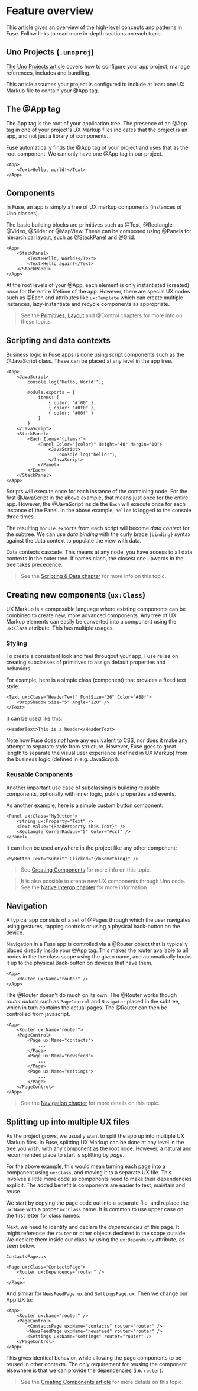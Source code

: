 # Feature overview

This article gives an overview of the high-level concepts and patterns in Fuse. Follow links to read more in-depth sections on each topic.

## Uno Projects (`.unoproj`)

[The Uno Projects article](uno-projects.md) covers how to configure your app project, manage references, includes and bundling.

This article assumes your project is configured to include at least one UX Markup file to contain your @App tag.

## The @App tag

The App tag is the root of your application tree. The presence of an @App tag in one of your project's UX Markup files indicates that the project is an app, and not just a library of components.

Fuse automatically finds the @App tag of your project and uses that as the root component. We can only have one @App tag in our project.

	<App>
		<Text>Hello, world!</Text>
	</App>

## Components

In Fuse, an app is simply a tree of UX markup components (instances of Uno classes).

The basic building blocks are primitives such as @Text, @Rectangle, @Video, @Slider or @MapView. These can be composed using @Panels for hierarchical layout, such as @StackPanel and @Grid.

	<App>
		<StackPanel>
			<Text>Hello, World!</Text>
			<Text>Hello again!</Text>
		</StackPanel>
	</App>

At the root levels of your @App, each element is only instantiated (created) *once* for the entire lifetime of the app. However, there are special UX nodes such as @Each and attributes like `ux:Template` which can create multiple instances, lazy-instantiate and recycle components as appropriate.

> See the [Primitives](../primitives/primitives.md), [Layout](../layout/layout.md) and @Control chapters for more info on these topics

## Scripting and data contexts

Business logic in Fuse apps is done using script components such as the @JavaScript class. These can be placed at any level in the app tree.

	<App>
		<JavaScript>
			console.log("Hello, World!");

			module.exports = {
				items: [
					{ color: "#f00" },
					{ color: "#0f0" },
					{ color: "#00f" }
				]
			}
		</JavaScript>
		<StackPanel>
			<Each Items="{items}">
				<Panel Color="{color}" Height="40" Margin="10">
					<JavaScript>
						console.log("hello!");
					</JavaScript>
				</Panel>
			</Each>
		</StackPanel>
	</App>

Scripts will execute once for each instance of the containing node. For the first @JavaScript in the above example, that means just once for the entire app. However, the @JavaScript inside the `Each` will execute once for each instance of the Panel. In the above example, `hello!` is logged to the console three times.

The resulting `module.exports` from each script will become *data context* for the subtree. We can use *data binding* with the curly brace `{binding}` syntax against the data context to populate the view with data.

Data contexts cascade. This means at any node, you have access to all data contexts in the outer tree. If names clash, the closest one upwards in the tree takes precedence.

> See the [Scripting & Data chapter](../scripting/scripting.md) for more info on this topic.

## Creating new components (`ux:Class`)

UX Markup is a composable language where existing components can be combined to create new, more advanced components. Any tree of UX Markup elements can easily be converted into a component using the `ux:Class` attribute. This has multiple usages.

### Styling

To create a consistent look and feel througout your app, Fuse relies on creating subclasses of primitives to assign default properties and behaviors.

For example, here is a simple class (component) that provides a fixed text style:

	<Text ux:Class="HeaderText" FontSize="36" Color="#88f">
		<DropShadow Size="5" Angle="120" />
	</Text>

It can be used like this:

	<HeaderText>This is a header</HeaderText>

Note how Fuse does *not* have any equivalent to CSS, nor does it make any attempt to separate style from structure. However, Fuse goes to great length to separate the visual user experience (defined in UX Markup) from the business logic (defined in e.g. JavaScript).

### Reusable Components

Another important use case of subclassing is building reusable components, optionally with inner logic, public properties and events.

As another example, here is a simple custom button component:

	<Panel ux:Class="MyButton">
		<string ux:Property="Text" />
		<Text Value="{ReadProperty this.Text}" />
		<Rectangle CornerRadius="5" Color="#ccf" />
	</Panel>

It can then be used anywhere in the project like any other component:

	<MyButton Text="Submit" Clicked="{doSomething}" />

> See [Creating Components](../componentization.md) for more info on this topic.

> It is also possible to create new UX components through Uno code. See the [Native Interop chapter](../native-interop/native-interop.md) for more information.

## Navigation

A typical app consists of a set of @Pages through which the user navigates using gestures, tapping controls or using a physical back-button on the device.

Navigation in a Fuse app is controlled via a @Router object that is typically placed directly inside your @App tag. This makes the router available to all nodes in the the class scope using the given name, and automatically hooks it up to the physical Back-button on devices that have them.

	<App>
		<Router ux:Name="router" />
	</App>

The @Router doesn't do much on its own. The @Router works though *router outlets* such as `PageControl` and `Navigator` placed in the subtree, which in turn contains the actual pages. The @Router can then be controlled from javascript.

	<App>
		<Router ux:Name="router">
		<PageControl>
			<Page ux:Name="contacts">
				...
			</Page>
			<Page ux:Name="newsfeed">
				...
			</Page>
			<Page ux:Name="settings">
				...
			</Page>
		</PageControl>
	</App>

> See the [Navigation chapter](../navigation/navigation.md) for more details on this topic.

## Splitting up into multiple UX files

As the project grows, we usually want to split the app up into multiple UX Markup files. In Fuse, splitting UX Markup can be done at any level in the tree you wish, with any component as the root node. However, a natural and recommended place to start is splitting by *page*.

For the above example, this would mean turning each page into a component using `ux:Class`, and moving it to a separate UX file.
This involves a little more code as components need to make their dependencies explicit. The added benefit is components are easier to test, maintain and reuse.

We start by copying the page code out into a separate file, and replace the `ux:Name` with a proper `ux:Class` name. It is common to use upper case on the first letter for class names.

Next, we need to identify and declare the *dependencies* of this page. It might reference the `router` or other objects declared in the scope outside. We declare them inside our class by using the `ux:Dependency` attribute, as seen below.

`ContactsPage.ux`

	<Page ux:Class="ContactsPage">
		<Router ux:Dependency="router" />
		...
	</Page>

And similar for `NewsFeedPage.ux` and `SettingsPage.ux`. Then we change our App UX to:

	<App>
		<Router ux:Name="router" />
		<PageControl>
			<ContactsPage ux:Name="contacts" router="router" />
			<NewsFeedPage ux:Name="newsfeed" router="router" />
			<Settings ux:Name="settings" router="router" />
		</PageControl>
	</App>

This gives identical behavior, while allowing the page components to be reused in other contexts. The only requirement for reusing the component elsewhere is that we can provide the dependencies (i.e. `router`).

> See the [Creating Components article](../componentization.md) for more details on this topic.

